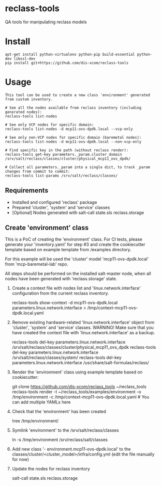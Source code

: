 # reclass-tools
QA tools for manipulating reclass models

Install
=======

    apt-get install python-virtualenv python-pip build-essential python-dev libssl-dev
    pip install git+https://github.com/dis-xcom/reclass-tools

Usage
=====

    This tool can be used to create a new class 'environment' generated from custom inventory.

    # See all the nodes available from reclass inventory (including generated nodes):
    reclass-tools list-nodes

    # See only VCP nodes for specific domain:
    reclass-tools list-nodes -d mcp11-ovs-dpdk.local --vcp-only

    # See only non-VCP nodes for specific domain (baremetal nodes):
    reclass-tools list-nodes -d mcp11-ovs-dpdk.local --non-vcp-only

    # Find specific key in the path (without reclass render):
    reclass-tools get-key parameters._param.cluster_domain /srv/salt/reclass/classes/cluster/physical_mcp11_ovs_dpdk/

    # Collect all parameters._param into a single dict, to track _param changes from commit to commit:
    reclass-tools list-params /srv/salt/reclass/classes/

Requirements
------------

- Installed and configured 'reclass' package
- Prepared 'cluster', 'system' and 'service' classes
- [Optional] Nodes generated with salt-call state.sls reclass.storage

Create 'environment' class
--------------------------

This is a PoC of creating the 'environment' class.
For CI tests, please generate your 'inventory.yaml' for step #3 and create
the cookiecutter template based on example template from /examples directory.

For this example will be used the 'cluster' model 'mcp11-ovs-dpdk.local'
from 'mcp-baremetal-lab' repo.

All steps should be performed on the installed salt-master node, when all
nodes have been generated with 'reclass.storage' state.

1. Create a context file with nodes list and 'linux.network.interface' configuration
from the current reclass inventory.

    reclass-tools show-context -d mcp11-ovs-dpdk.local parameters.linux.network.interface > /tmp/context-mcp11-ovs-dpdk.local.yaml

2. Remove existing hardware-related 'linux.network.interface' object from 'cluster', 'system' and 'service' classes.
WARNING! Make sure that you have created the context file with 'linux.network.interface' as a backup.

    reclass-tools del-key parameters.linux.network.interface /srv/salt/reclass/classes/cluster/physical_mcp11_ovs_dpdk
    reclass-tools del-key parameters.linux.network.interface /srv/salt/reclass/classes/system/
    reclass-tools del-key parameters.linux.network.interface /usr/share/salt-formulas/reclass/

3. Render the 'environment' class using example template based on cookiecutter:

    git clone https://github.com/dis-xcom/reclass_tools ~/reclass_tools
    reclass-tools render -t ~/reclass_tools/examples/environment -o /tmp/environment -c /tmp/context-mcp11-ovs-dpdk.local.yaml  # You can add multiple YAMLs here

4. Check that the 'environment' has been created

    tree /tmp/environment/

5. Symlink 'environment' to the /srv/salt/reclass/classes

    ln -s /tmp/environment /srv/reclass/salt/classes

6. Add new class '- environment.mcp11-ovs-dpdk.local' to the classes/cluster/<cluster_model>/infra/config.yml
(edit the file manually for now)

7. Update the nodes for reclass inventory

    salt-call state.sls reclass.storage
